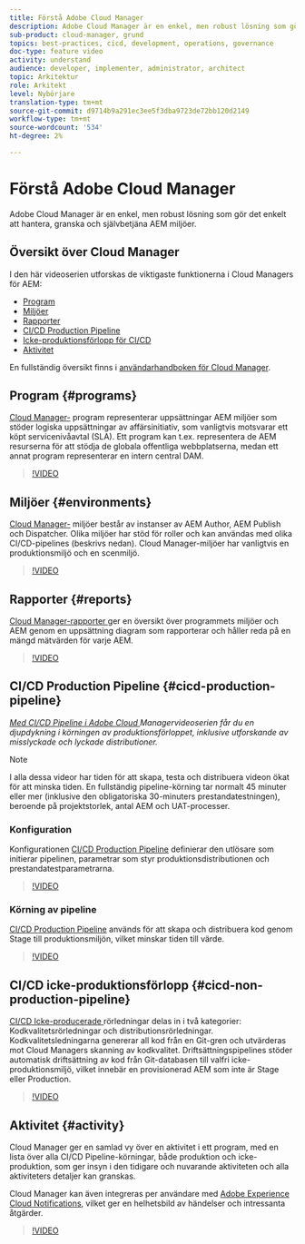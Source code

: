 ```yaml
---
title: Förstå Adobe Cloud Manager
description: Adobe Cloud Manager är en enkel, men robust lösning som gör det enkelt att hantera, granska och självbetjäna AEM miljöer.
sub-product: cloud-manager, grund
topics: best-practices, cicd, development, operations, governance
doc-type: feature video
activity: understand
audience: developer, implementer, administrator, architect
topic: Arkitektur
role: Arkitekt
level: Nybörjare
translation-type: tm+mt
source-git-commit: d9714b9a291ec3ee5f3dba9723de72bb120d2149
workflow-type: tm+mt
source-wordcount: '534'
ht-degree: 2%

---
```



# Förstå Adobe Cloud Manager

Adobe Cloud Manager är en enkel, men robust lösning som gör det enkelt att hantera, granska och självbetjäna AEM miljöer.

## Översikt över Cloud Manager

I den här videoserien utforskas de viktigaste funktionerna i Cloud Managers för AEM:

* [Program](#programs)
* [Miljöer](#environments)
* [Rapporter](#reports)
* [CI/CD Production Pipeline](#cicd-production-pipeline)
* [Icke-produktionsförlopp för CI/CD](#cicd-non-production-pipeline)
* [Aktivitet](#activity)

En fullständig översikt finns i [användarhandboken för Cloud Manager](https://docs.adobe.com/content/help/en/experience-manager-cloud-manager/using/introduction-to-cloud-manager.html).

## Program {#programs}

[Cloud Manager-](https://docs.adobe.com/content/help/en/experience-manager-cloud-manager/using/getting-started/setting-up-program.html) program representerar uppsättningar AEM miljöer som stöder logiska uppsättningar av affärsinitiativ, som vanligtvis motsvarar ett köpt servicenivåavtal (SLA). Ett program kan t.ex. representera de AEM resurserna för att stödja de globala offentliga webbplatserna, medan ett annat program representerar en intern central DAM.

>[!VIDEO](https://video.tv.adobe.com/v/26313/?quality=12&learn=on)

## Miljöer {#environments}

[Cloud Manager-](https://docs.adobe.com/content/help/en/experience-manager-cloud-manager/using/how-to-use/manage-your-environment.html) miljöer består av instanser av AEM Author, AEM Publish och Dispatcher. Olika miljöer har stöd för roller och kan användas med olika CI/CD-pipelines (beskrivs nedan). Cloud Manager-miljöer har vanligtvis en produktionsmiljö och en scenmiljö.

>[!VIDEO](https://video.tv.adobe.com/v/26318/?quality=12&learn=on)

## Rapporter {#reports}

[Cloud Manager-rapporter ](https://docs.adobe.com/content/help/en/experience-manager-cloud-manager/using/how-to-use/monitor-your-environments.html) ger en översikt över programmets miljöer och AEM genom en uppsättning diagram som rapporterar och håller reda på en mängd mätvärden för varje AEM.

>[!VIDEO](https://video.tv.adobe.com/v/26315/?quality=12&learn=on)

## CI/CD Production Pipeline {#cicd-production-pipeline}

*[Med CI/CD Pipeline i Adobe Cloud ](./use-the-cicd-pipeline-in-cloud-manager-for-aem.md) Managervideoserien får du en djupdykning i körningen av produktionsförloppet, inklusive utforskande av misslyckade och lyckade distributioner.*

>[!NOTE]
>
> I alla dessa videor har tiden för att skapa, testa och distribuera videon ökat för att minska tiden. En fullständig pipeline-körning tar normalt 45 minuter eller mer (inklusive den obligatoriska 30-minuters prestandatestningen), beroende på projektstorlek, antal AEM och UAT-processer.

### Konfiguration

Konfigurationen [CI/CD Production Pipeline](https://docs.adobe.com/content/help/en/experience-manager-cloud-manager/using/how-to-use/configuring-pipeline.html) definierar den utlösare som initierar pipelinen, parametrar som styr produktionsdistributionen och prestandatestparametrarna.

>[!VIDEO](https://video.tv.adobe.com/v/26314/?quality=12&learn=on)

### Körning av pipeline

[CI/CD Production Pipeline](https://docs.adobe.com/content/help/en/experience-manager-cloud-manager/using/how-to-use/deploying-code.html) används för att skapa och distribuera kod genom Stage till produktionsmiljön, vilket minskar tiden till värde.

>[!VIDEO](https://video.tv.adobe.com/v/26317/?quality=12&learn=on)

## CI/CD icke-produktionsförlopp {#cicd-non-production-pipeline}

[CI/CD Icke-producerade ](https://docs.adobe.com/content/help/en/experience-manager-cloud-manager/using/how-to-use/configuring-pipeline.html#non-production--code-quality-only-pipelines) rörledningar delas in i två kategorier: Kodkvalitetsrörledningar och distributionsrörledningar. Kodkvalitetsledningarna genererar all kod från en Git-gren och utvärderas mot Cloud Managers skanning av kodkvalitet. Driftsättningspipelines stöder automatisk driftsättning av kod från Git-databasen till valfri icke-produktionsmiljö, vilket innebär en provisionerad AEM som inte är Stage eller Production.

>[!VIDEO](https://video.tv.adobe.com/v/26316/?quality=12&learn=on)

## Aktivitet {#activity}

Cloud Manager ger en samlad vy över en aktivitet i ett program, med en lista över alla CI/CD Pipeline-körningar, både produktion och icke-produktion, som ger insyn i den tidigare och nuvarande aktiviteten och alla aktiviteters detaljer kan granskas.

Cloud Manager kan även integreras per användare med [Adobe Experience Cloud Notifications](https://docs.adobe.com/content/help/en/experience-manager-cloud-manager/using/how-to-use/notifications.html), vilket ger en helhetsbild av händelser och intressanta åtgärder.

>[!VIDEO](https://video.tv.adobe.com/v/26319/?quality=12&learn=on)
